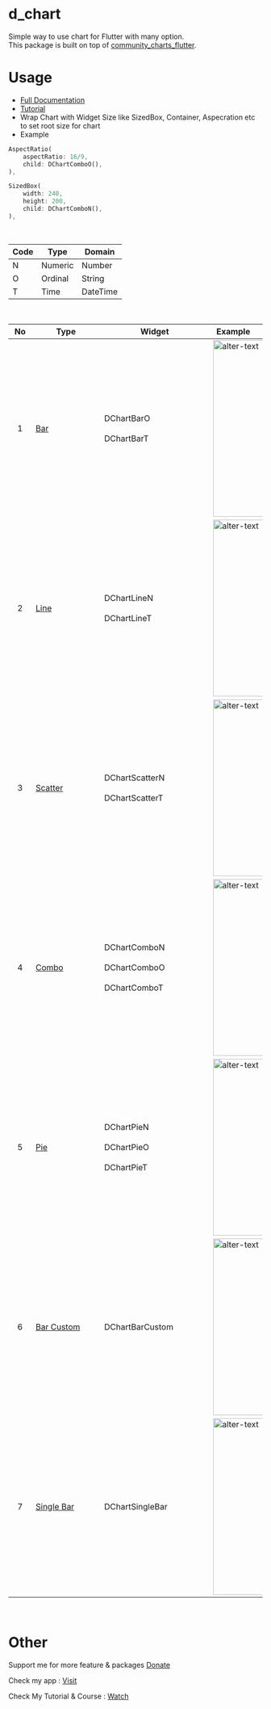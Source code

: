 # d_chart

Simple way to use chart for Flutter with many option.  
This package is built on top of [community_charts_flutter](https://pub.dev/packages/community_charts_flutter).

# Usage

- [Full Documentation](https://dchart.pages.dev/docs/usage)
- [Tutorial](https://dchart.pages.dev/docs/category/tutorial)
- Wrap Chart with Widget Size like SizedBox, Container, Aspecration etc to set root size for chart
- Example

```dart
AspectRatio(
    aspectRatio: 16/9,
    child: DChartComboO(),
),

SizedBox(
    width: 240,
    height: 200,
    child: DChartComboN(),
),
```

<br>

| Code | Type    | Domain   |
| ---- | ------- | -------- |
| N    | Numeric | Number   |
| O    | Ordinal | String   |
| T    | Time    | DateTime |

<br>

| <div style="width:30px">No</div> | <div style="width:120px">Type</div>                             | <div style="width:200px">Widget</div>                                                                | <div style="width:80px">Example</div>                                                                                                                                                                                         |
| :------------------------------: | --------------------------------------------------------------- | ---------------------------------------------------------------------------------------------------- | ----------------------------------------------------------------------------------------------------------------------------------------------------------------------------------------------------------------------------- |
|                1                 | [Bar](https://dchart.pages.dev/docs/category/bar)               | <div style="height:40px">DChartBarO</div>DChartBarT                                                  | <image src="https://github.com/indratrisnar/d_chart/raw/master/pic/bar.png" caption="" alt="alter-text" height="" width="350" position="center" command="fill" option="q100" class="img-fluid" title=""  webp="false">        |
|                2                 | [Line](https://dchart.pages.dev/docs/category/line)             | <div style="height:40px">DChartLineN</div> DChartLineT                                               | <image src="https://github.com/indratrisnar/d_chart/raw/master/pic/line.png" caption="" alt="alter-text" height="" width="350" position="center" command="fill" option="q100" class="img-fluid" title=""  webp="false">       |
|                3                 | [Scatter](https://dchart.pages.dev/docs/category/scatter)       | <div style="height:40px">DChartScatterN</div> DChartScatterT                                         | <image src="https://github.com/indratrisnar/d_chart/raw/master/pic/scatter.png" caption="" alt="alter-text" height="" width="350" position="center" command="fill" option="q100" class="img-fluid" title=""  webp="false">    |
|                4                 | [Combo](https://dchart.pages.dev/docs/category/combo)           | <div style="height:40px">DChartComboN</div> <div style="height:40px">DChartComboO</div> DChartComboT | <image src="https://github.com/indratrisnar/d_chart/raw/master/pic/combo.png" caption="" alt="alter-text" height="" width="350" position="center" command="fill" option="q100" class="img-fluid" title=""  webp="false">      |
|                5                 | [Pie](https://dchart.pages.dev/docs/category/pie)               | <div style="height:40px">DChartPieN</div> <div style="height:40px">DChartPieO</div> DChartPieT       | <image src="https://github.com/indratrisnar/d_chart/raw/master/pic/pie.png" caption="" alt="alter-text" height="" width="350" position="center" command="fill" option="q100" class="img-fluid" title=""  webp="false">        |
|                6                 | [Bar Custom](https://dchart.pages.dev/docs/category/bar-custom) | DChartBarCustom                                                                                      | <image src="https://github.com/indratrisnar/d_chart/raw/master/pic/bar_custom.png" caption="" alt="alter-text" height="" width="350" position="center" command="fill" option="q100" class="img-fluid" title=""  webp="false"> |
|                7                 | [Single Bar](https://dchart.pages.dev/docs/category/single-bar) | DChartSingleBar                                                                                      | <image src="https://github.com/indratrisnar/d_chart/raw/master/pic/single_bar.png" caption="" alt="alter-text" height="" width="350" position="center" command="fill" option="q100" class="img-fluid" title=""  webp="false"> |

<br>

# Other

Support me for more feature & packages
[Donate](https://www.paypal.com/paypalme/indratrisnar)

Check my app : [Visit](https://indratrisnar.github.io/portfolio.html)

Check My Tutorial & Course : [Watch](https://www.youtube.com/channel/UC0d_xINEvCtlDCpWfBpnYpA)
